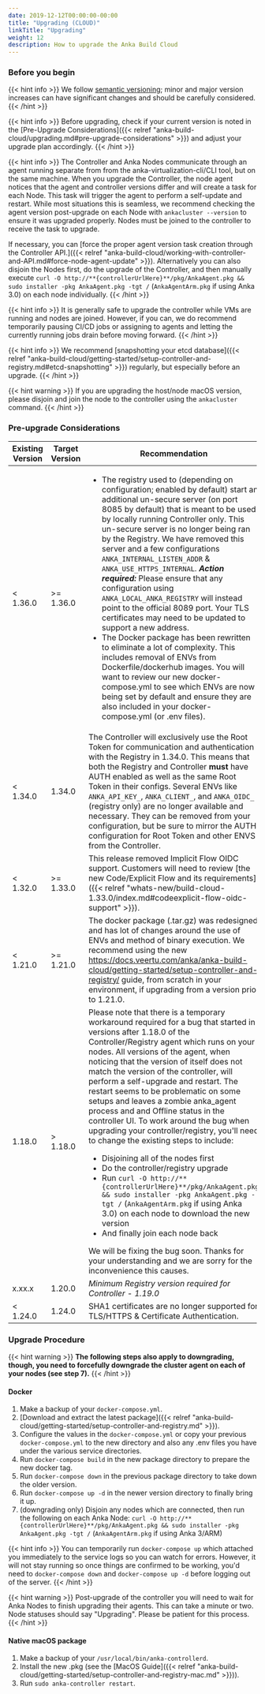 ```yaml
---
date: 2019-12-12T00:00:00-00:00
title: "Upgrading (CLOUD)"
linkTitle: "Upgrading"
weight: 12
description: How to upgrade the Anka Build Cloud
---
```


### Before you begin

{{< hint info >}}
We follow [semantic versioning](https://semver.org/); minor and major version increases can have significant changes and should be carefully considered.
{{< /hint >}}

{{< hint info >}}
Before upgrading, check if your current version is noted in the [Pre-Upgrade Considerations]({{< relref "anka-build-cloud/upgrading.md#pre-upgrade-considerations" >}}) and adjust your upgrade plan accordingly.
{{< /hint >}}

{{< hint info >}}
The Controller and Anka Nodes communicate through an agent running separate from from the anka-virtualization-cli/CLI tool, but on the same machine. When you upgrade the Controller, the node agent notices that the agent and controller versions differ and will create a task for each Node. This task will trigger the agent to perform a self-update and restart. While most situations this is seamless, we recommend checking the agent version post-upgrade on each Node with `ankacluster --version` to ensure it was upgraded properly. Nodes must be joined to the controller to receive the task to upgrade.

If necessary, you can [force the proper agent version task creation through the Controller API.]({{< relref "anka-build-cloud/working-with-controller-and-API.md#force-node-agent-update" >}}). Alternatively you can also disjoin the Nodes first, do the upgrade of the Controller, and then manually execute `curl -O http://**{controllerUrlHere}**/pkg/AnkaAgent.pkg && sudo installer -pkg AnkaAgent.pkg -tgt /` (`AnkaAgentArm.pkg` if using Anka 3.0) on each node individually.
{{< /hint >}}

{{< hint info >}}
It is generally safe to upgrade the controller while VMs are running and nodes are joined. However, if you can, we do recommend temporarily pausing CI/CD jobs or assigning to agents and letting the currently running jobs drain before moving forward.
{{< /hint >}}

{{< hint info >}}
We recommend [snapshotting your etcd database]({{< relref "anka-build-cloud/getting-started/setup-controller-and-registry.md#etcd-snapshotting" >}}) regularly, but especially before an upgrade.
{{< /hint >}}

{{< hint warning >}}
If you are upgrading the host/node macOS version, please disjoin and join the node to the controller using the `ankacluster` command.
{{< /hint >}}

### Pre-upgrade Considerations

| Existing Version | Target Version | Recommendation |
| --- | --- | --- |
| < 1.36.0 | >= 1.36.0 | <ul><li>The registry used to (depending on configuration; enabled by default) start an additional un-secure server (on port 8085 by default) that is meant to be used by locally running Controller only. This un-secure server is no longer being ran by the Registry. We have removed this server and a few configurations `ANKA_INTERNAL_LISTEN_ADDR` & `ANKA_USE_HTTPS_INTERNAL`. **_Action required:_** Please ensure that any configuration using `ANKA_LOCAL_ANKA_REGISTRY` will instead point to the official 8089 port. Your TLS certificates may need to be updated to support a new address.</li><li>The Docker package has been rewritten to eliminate a lot of complexity. This includes removal of ENVs from Dockerfile/dockerhub images. You will want to review our new docker-compose.yml to see which ENVs are now being set by default and ensure they are also included in your docker-compose.yml (or .env files).</ul> |
| < 1.34.0 | 1.34.0 | The Controller will exclusively use the Root Token for communication and authentication with the Registry in 1.34.0. This means that both the Registry and Controller **must** have AUTH enabled as well as the same Root Token in their configs. Several ENVs like `ANKA_API_KEY_`, `ANKA_CLIENT_`, and `ANKA_OIDC_` (registry only) are no longer available and necessary. They can be removed from your configuration, but be sure to mirror the AUTH configuration for Root Token and other ENVS from the Controller. |
| < 1.32.0 | >= 1.33.0 | This release removed Implicit Flow OIDC support. Customers will need to review [the new Code/Explicit Flow and its requirements]({{< relref "whats-new/build-cloud-1.33.0/index.md#codeexplicit-flow-oidc-support" >}}). |
| < 1.21.0 | >= 1.21.0 | The docker package (.tar.gz) was redesigned and has lot of changes around the use of ENVs and method of binary execution. We recommend using the new https://docs.veertu.com/anka/anka-build-cloud/getting-started/setup-controller-and-registry/ guide, from scratch in your environment, if upgrading from a version prior to 1.21.0. |
| 1.18.0 | > 1.18.0 | Please note that there is a temporary workaround required for a bug that started in versions after 1.18.0 of the Controller/Registry agent which runs on your nodes. All versions of the agent, when noticing that the version of itself does not match the version of the controller, will perform a self-upgrade and restart. The restart seems to be problematic on some setups and leaves a zombie anka_agent process and and Offline status in the controller UI. To work around the bug when upgrading your controller/registry, you'll need to change the existing steps to include: <ul><li>Disjoining all of the nodes first</li><li>Do the controller/registry upgrade</li><li>Run `curl -O http://**{controllerUrlHere}**/pkg/AnkaAgent.pkg && sudo installer -pkg AnkaAgent.pkg -tgt /` (`AnkaAgentArm.pkg` if using Anka 3.0) on each node to download the new version</li><li>And finally join each node back</li></ul>We will be fixing the bug soon. Thanks for your understanding and we are sorry for the inconvenience this causes.
| x.xx.x | 1.20.0 | _Minimum Registry version required for Controller - 1.19.0_
| < 1.24.0 | 1.24.0 | SHA1 certificates are no longer supported for TLS/HTTPS & Certificate Authentication.

### Upgrade Procedure

{{< hint warning >}}
**The following steps also apply to downgrading, though, you need to forcefully downgrade the cluster agent on each of your nodes (see step 7).**
{{< /hint >}}

#### Docker

  1. Make a backup of your `docker-compose.yml`.
  2. [Download and extract the latest package]({{< relref "anka-build-cloud/getting-started/setup-controller-and-registry.md" >}}).
  3. Configure the values in the `docker-compose.yml` or copy your previous `docker-compose.yml` to the new directory and also any .env files you have under the various service directories.
  4. Run `docker-compose build` in the new package directory to prepare the new docker tag.
  5. Run `docker-compose down` in the previous package directory to take down the older version.
  6. Run `docker-compose up -d` in the newer version directory to finally bring it up.
  7. (downgrading only) Disjoin any nodes which are connected, then run the following on each Anka Node: `curl -O http://**{controllerUrlHere}**/pkg/AnkaAgent.pkg && sudo installer -pkg AnkaAgent.pkg -tgt /` (`AnkaAgentArm.pkg` if using Anka 3/ARM)

{{< hint info >}}
You can temporarily run `docker-compose up` which attached you immediately to the service logs so you can watch for errors. However, it will not stay running so once things are confirmed to be working, you'd need to `docker-compose down` and `docker-compose up -d` before logging out of the server.
{{< /hint >}}

{{< hint warning >}}
Post-upgrade of the controller you will need to wait for Anka Nodes to finish upgrading their agents. This can take a minute or two. Node statuses should say "Upgrading". Please be patient for this process.
{{< /hint >}}

#### Native macOS package

  1. Make a backup of your `/usr/local/bin/anka-controllerd`.
  2. Install the new .pkg (see the [MacOS Guide]({{< relref "anka-build-cloud/getting-started/setup-controller-and-registry-mac.md" >}})).
  3. Run `sudo anka-controller restart`.
